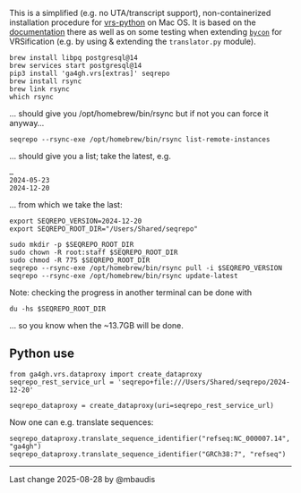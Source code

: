 This is a simplified (e.g. no UTA/transcript support), non-containerized
installation procedure for [vrs-python](https://github.com/ga4gh/vrs-python) on Mac OS. It is based on the 
[documentation](https://github.com/ga4gh/vrs-python/blob/main/README.md) there as well as on some testing when extending [`bycon`](https://bycon.progenetix.org)
for VRSification (e.g. by using & extending the `translator.py` module).

```
brew install libpq postgresql@14
brew services start postgresql@14
pip3 install 'ga4gh.vrs[extras]' seqrepo
brew install rsync
brew link rsync
which rsync
```

... should give you /opt/homebrew/bin/rsync but if not you can force it anyway…


```
seqrepo --rsync-exe /opt/homebrew/bin/rsync list-remote-instances
```

... should give you a list; take the latest, e.g.

```
… 
2024-05-23
2024-12-20
```

… from which we take the last:

```
export SEQREPO_VERSION=2024-12-20
export SEQREPO_ROOT_DIR="/Users/Shared/seqrepo"
```

```
sudo mkdir -p $SEQREPO_ROOT_DIR
sudo chown -R root:staff $SEQREPO_ROOT_DIR
sudo chmod -R 775 $SEQREPO_ROOT_DIR
seqrepo --rsync-exe /opt/homebrew/bin/rsync pull -i $SEQREPO_VERSION
seqrepo --rsync-exe /opt/homebrew/bin/rsync update-latest 
```

Note: checking the progress in another terminal can be done with

```
du -hs $SEQREPO_ROOT_DIR
```

... so you know when the ~13.7GB will be done.

## Python use

```
from ga4gh.vrs.dataproxy import create_dataproxy
seqrepo_rest_service_url = 'seqrepo+file:///Users/Shared/seqrepo/2024-12-20'

seqrepo_dataproxy = create_dataproxy(uri=seqrepo_rest_service_url)
```

Now one can e.g. translate sequences:

```
seqrepo_dataproxy.translate_sequence_identifier("refseq:NC_000007.14", "ga4gh")
seqrepo_dataproxy.translate_sequence_identifier("GRCh38:7", "refseq")
```

----

Last change 2025-08-28 by @mbaudis